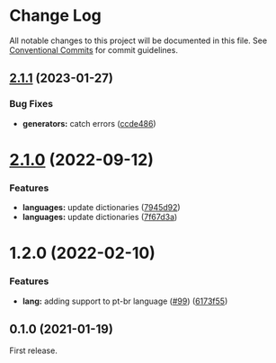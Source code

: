 # Change Log

All notable changes to this project will be documented in this file.
See [Conventional Commits](https://conventionalcommits.org) for commit guidelines.

## [2.1.1](https://github.com/zxcvbn-ts/zxcvbn/compare/@zxcvbn-ts/language-pt-br@2.1.0...@zxcvbn-ts/language-pt-br@2.1.1) (2023-01-27)

### Bug Fixes

- **generators:** catch errors ([ccde486](https://github.com/zxcvbn-ts/zxcvbn/commit/ccde486f8e19685761d4d49d2e6b9ab23168aacc))

# [2.1.0](https://github.com/zxcvbn-ts/zxcvbn/compare/@zxcvbn-ts/language-pt-br@2.0.1...@zxcvbn-ts/language-pt-br@2.1.0) (2022-09-12)

### Features

- **languages:** update dictionaries ([7945d92](https://github.com/zxcvbn-ts/zxcvbn/commit/7945d9268b14423a230fe9123d77d04be90370e1))
- **languages:** update dictionaries ([7f67d3a](https://github.com/zxcvbn-ts/zxcvbn/commit/7f67d3a71ef3b1136fc965c21d9febbfa3e74193))

# 1.2.0 (2022-02-10)

### Features

- **lang:** adding support to pt-br language ([#99](https://github.com/zxcvbn-ts/zxcvbn/issues/99)) ([6173f55](https://github.com/zxcvbn-ts/zxcvbn/commit/6173f55996535eb314cbbb643c55f3fa4118ba2c))

## 0.1.0 (2021-01-19)

First release.
